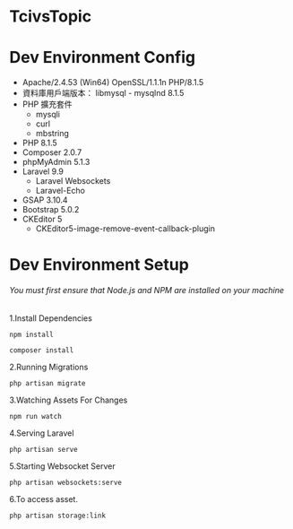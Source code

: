 # TcivsTopic



# Dev Environment Config
- Apache/2.4.53 (Win64) OpenSSL/1.1.1n PHP/8.1.5  
- 資料庫用戶端版本： libmysql - mysqlnd 8.1.5  
- PHP 擴充套件
  - mysqli
  - curl 
  - mbstring  
- PHP 8.1.5  
- Composer 2.0.7
- phpMyAdmin 5.1.3  
- Laravel 9.9  
  - Laravel Websockets
  - Laravel-Echo 
- GSAP 3.10.4
- Bootstrap 5.0.2
- CKEditor 5
  - CKEditor5-image-remove-event-callback-plugin
# Dev Environment Setup
###### You must first ensure that Node.js and NPM are installed on your machine

1.Install Dependencies
```
npm install
```
```
composer install
```

2.Running Migrations
```
php artisan migrate
```

3.Watching Assets For Changes
```
npm run watch
```

4.Serving Laravel
```
php artisan serve
```
5.Starting Websocket Server
```
php artisan websockets:serve
```
6.To access asset.
```
php artisan storage:link
```